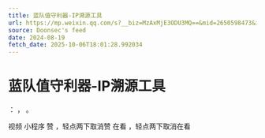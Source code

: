 ```yaml
---
title: 蓝队值守利器-IP溯源工具
url: https://mp.weixin.qq.com/s?__biz=MzAxMjE3ODU3MQ==&mid=2650598473&idx=4&sn=2f1688372f717077c2aec3b3f81b6235
source: Doonsec's feed
date: 2024-08-19
fetch_date: 2025-10-06T18:01:28.992034
---
```


# 蓝队值守利器-IP溯源工具

：
，
。

视频
小程序
赞
，轻点两下取消赞
在看
，轻点两下取消在看